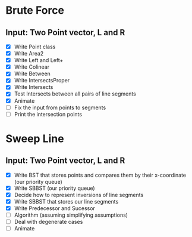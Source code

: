 # Brute Force

## Input: Two Point vector, L and R  

- [X] Write Point class
- [X] Write Area2
- [X] Write Left and Left+
- [X] Write Colinear
- [X] Write Between
- [X] Write IntersectsProper
- [X] Write Intersects
- [X] Test Intersects between all pairs of line segments
- [X] Animate
- [ ] Fix the input from points to segments
- [ ] Print the intersection points

# Sweep Line

## Input: Two Point vector, L and R 

- [X] Write BST that stores points and compares them by their x-coordinate (our priority queue)
- [X] Write SBBST (our priority queue)
- [X] Decide how to represent inversions of line segments
- [X] Write SBBST that stores our line segments
- [X] Write Predecessor and Sucessor
- [ ] Algorithm (assuming simplifying assumptions)
- [ ] Deal with degenerate cases
- [ ] Animate
